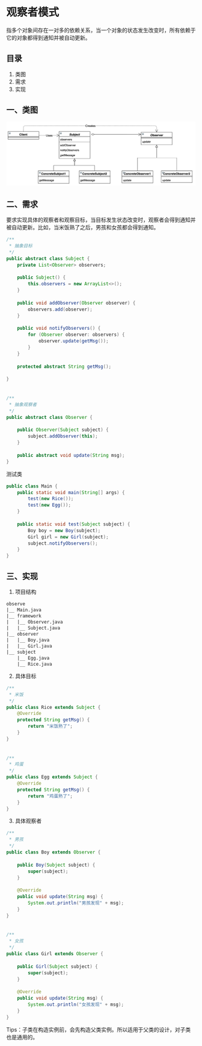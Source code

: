 # 观察者模式

指多个对象间存在一对多的依赖关系，当一个对象的状态发生改变时，所有依赖于它的对象都得到通知并被自动更新。



## 目录

1. 类图
2. 需求
3. 实现



## 一、类图

![image-20220531214541544](image-20220531214541544.png)



## 二、需求

要求实现具体的观察者和观察目标，当目标发生状态改变时，观察者会得到通知并被自动更新。比如，当米饭熟了之后，男孩和女孩都会得到通知。

```java
/**
 * 抽象目标
 */
public abstract class Subject {
    private List<Observer> observers;

    public Subject() {
        this.observers = new ArrayList<>();
    }

    public void addObserver(Observer observer) {
        observers.add(observer);
    }

    public void notifyObservers() {
        for (Observer observer: observers) {
            observer.update(getMsg());
        }
    }

    protected abstract String getMsg();

}


/**
 * 抽象观察者
 */
public abstract class Observer {

    public Observer(Subject subject) {
        subject.addObserver(this);
    }

    public abstract void update(String msg);
}
```



测试类

```java
public class Main {
    public static void main(String[] args) {
        test(new Rice());
        test(new Egg());
    }

    public static void test(Subject subject) {
        Boy boy = new Boy(subject);
        Girl girl = new Girl(subject);
        subject.notifyObservers();
    }
}
```



## 三、实现

1. 项目结构

```
observe
|__	Main.java
|__	framework
|	|__	Observer.java
|	|__	Subject.java
|__	observer
|	|__	Boy.java
|	|__	Girl.java
|__	subject
	|__	Egg.java
	|__	Rice.java
```



2. 具体目标

```java
/**
 * 米饭
 */
public class Rice extends Subject {
    @Override
    protected String getMsg() {
        return "米饭熟了";
    }
}


/**
 * 鸡蛋
 */
public class Egg extends Subject {
    @Override
    protected String getMsg() {
        return "鸡蛋熟了";
    }
}
```



3. 具体观察者

```java
/**
 * 男孩
 */
public class Boy extends Observer {

    public Boy(Subject subject) {
        super(subject);
    }

    @Override
    public void update(String msg) {
        System.out.println("男孩发现" + msg);
    }
}


/**
 * 女孩
 */
public class Girl extends Observer {

    public Girl(Subject subject) {
        super(subject);
    }

    @Override
    public void update(String msg) {
        System.out.println("女孩发现" + msg);
    }
}
```



Tips：子类在构造实例前，会先构造父类实例。所以适用于父类的设计，对子类也是通用的。
